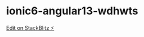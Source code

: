 # ionic6-angular13-wdhwts

[Edit on StackBlitz ⚡️](https://stackblitz.com/edit/ionic6-angular13-wdhwts)